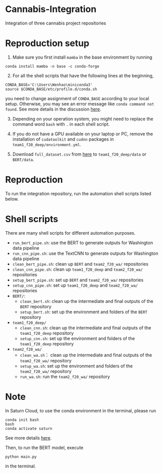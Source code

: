 # Cannabis-Integration
Integration of three cannabis project repositories

# Reproduction setup

1. Make sure you first install `mamba` in the base environment by running
```{bash}
conda install mamba -n base -c conda-forge
```

2. For all the shell scripts that have the following lines at the beginning,
```{bash}
CONDA_BASE='C:\Users\Wenhao\miniconda3'
source $CONDA_BASE/etc/profile.d/conda.sh
```
you need to change assignment of `CONDA_BASE` according to your local setup. Otherwise, you may see an error message like `conda command not found`. See more details in the discussion [here](https://github.com/conda/conda/issues/7980#issuecomment-441358406).

3. Depending on your operation system, you might need to replace the command word `bash` with `.` in each shell script.

4. If you do not have a GPU available on your laptop or PC, remove the installation of `cudatoolkit` and `cudnn` packages in `team1_f20_deep/environment.yml`.

5. Download `full_dataset.csv` from [here](https://drive.google.com/file/d/1lw2jXELtp0ADLUpBYDMkRlNflGn_stDr/view?usp=sharing) to `team1_f20_deep/data` or `BERT/data`.

# Reproduction

To run the integration repository, run the automation shell scripts listed below.

# Shell scripts

There are many shell scripts for different automation purposes.

- `run_bert_pipe.sh`: use the BERT to generate outputs for Washington data pipeline
- `run_cnn_pipe.sh`: use the TextCNN to generate outputs for Washington data pipeline
- `clean_bert_pipe.sh`: clean up `BERT` and `team2_f20_wa/` repositories
- `clean_cnn_pipe.sh`: clean up `team1_f20_deep` and `team2_f20_wa/` repositories
- `setup_bert_pipe.sh`: set up `BERT` and `team2_f20_wa/` repositories
- `setup_cnn_pipe.sh`: set up `team1_f20_deep` and `team2_f20_wa/` repositories
- `BERT/`:
    - `clean_bert.sh`: clean up the intermediate and final outputs of the `BERT` repository
    - `setup_bert.sh`: set up the environment and folders of the `BERT` repository 
- `team1_f20_deep/`
    - `clean_cnn.sh`: clean up the intermediate and final outputs of the `team1_f20_deep` repository
    - `setup_cnn.sh`: set up the environment and folders of the `team1_f20_deep` repository
- `team2_f20_wa/`
    - `clean_wa.sh`： clean up the intermediate and final outputs of the `team2_f20_wa/` repository
    - `setup_wa.sh`: set up the environment and folders of the `team2_f20_wa/` repository
    - `run_wa.sh`: run the `team2_f20_wa/` repository

# Note

In Saturn Cloud, to use the conda environment in the terminal, please run

```{bash}
conda init bash
bash
conda activate saturn
```

See more details [here](https://saturncloud.io/docs/using-saturn-cloud/install-packages/).

Then, to run the BERT model, execute
```{bash}
python main.py
```
in the terminal.
